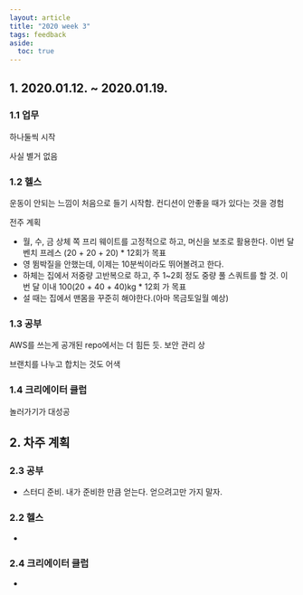 ```yaml
---
layout: article
title: "2020 week 3"
tags: feedback
aside:
  toc: true
---
```




## 1. 2020.01.12. ~ 2020.01.19.

### 1.1 업무

하나둘씩 시작

사실 별거 없음

### 1.2 헬스

운동이 안되는 느낌이 처음으로 들기 시작함. 컨디션이 안좋을 때가 있다는 것을 경험

전주 계획

- 월, 수, 금 상체 쪽 프리 웨이트를 고정적으로 하고, 머신을 보조로 활용한다. 이번 달 벤치 프레스 (20 + 20 + 20) * 12회가 목표
- 영 뜀박질을 안했는데, 이제는 10분씩이라도 뛰어볼려고 한다.
- 하체는 집에서 저중량 고반복으로 하고, 주 1~2회 정도 중량 풀 스쿼트를 할 것. 이번 달 이내 100(20 + 40 + 40)kg * 12회 가 목표
- 설 때는 집에서 맨몸을 꾸준히 해야한다.(아마 목금토일월 예상)

### 1.3 공부

AWS를 쓰는게 공개된 repo에서는 더 힘든 듯. 보안 관리 상

브랜치를 나누고 합치는 것도 어색



### 1.4 크리에이터 클럽

놀러가기가 대성공



## 2. 차주 계획

### 2.3 공부

- 스터디 준비. 내가 준비한 만큼 얻는다. 얻으려고만 가지 말자.

### 2.2 헬스

- 

### 2.4 크리에이터 클럽

- 